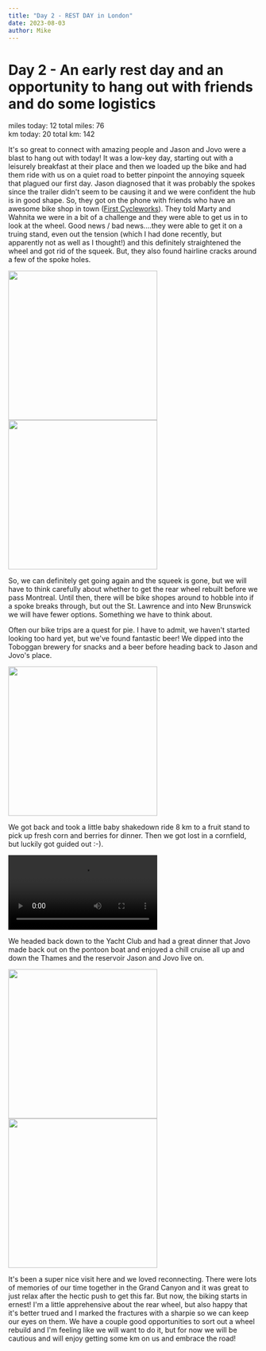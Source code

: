 ```yaml
---
title: "Day 2 - REST DAY in London"
date: 2023-08-03
author: Mike
---
```

# Day 2 - An early rest day and an opportunity to hang out with friends and do some logistics
miles today: 12      total miles: 76  
km today: 20         total km: 142

It's so great to connect with amazing people and Jason and Jovo were a blast to hang out with today! It was a low-key day, starting out with a leisurely breakfast at their place and then we loaded up the bike and had them ride with us on a quiet road to better pinpoint the annoying squeek that plagued our first day. Jason diagnosed that it was probably the spokes since the trailer didn't seem to be causing it and we were confident the hub is in good shape. So, they got on the phone with friends who have an awesome bike shop in town ([First Cycleworks](https://firstcycleworks.com/)). They told Marty and Wahnita we were in a bit of a challenge and they were able to get us in to look at the wheel. Good news / bad news....they were able to get it on a truing stand, even out the tension (which I had done recently, but apparently not as well as I thought!) and this definitely straightened the wheel and got rid of the squeek. But, they also found hairline cracks around a few of the spoke holes. 

<img src="../../../assets/images/bikeshop.jpeg" width=300>
<img src="../../../assets/images/truing.jpeg" width=300>

So, we can definitely get going again and the squeek is gone, but we will have to think carefully about whether to get the rear wheel rebuilt before we pass Montreal. Until then, there will be bike shopes around to hobble into if a spoke breaks through, but out the St. Lawrence and into New Brunswick we will have fewer options. Something we have to think about.

Often our bike trips are a quest for pie. I have to admit, we haven't started looking too hard yet, but we've found fantastic beer! We dipped into the Toboggan brewery for snacks and a beer before heading back to Jason and Jovo's place.

<img src="../../../assets/images/beer1.jpeg" width=300>

We got back and took a little baby shakedown ride 8 km to a fruit stand to pick up fresh corn and berries for dinner. Then we got lost in a cornfield, but luckily got guided out :-).

<video src="../../../assets/images/corn.mov" controls="controls" style="max-width: 450px;">
</video>

We headed back down to the Yacht Club and had a great dinner that Jovo made back out on the pontoon boat and enjoyed a chill cruise all up and down the Thames and the reservoir Jason and Jovo live on.

<img src="../../../assets/images/yachtclub.jpeg" width=300>
<img src="../../../assets/images/chandra_boat.jpg" width=300>
 
It's been a super nice visit here and we loved reconnecting. There were lots of memories of our time together in the Grand Canyon and it was great to just relax after the hectic push to get this far. But now, the biking starts in ernest! I'm a little apprehensive about the rear wheel, but also happy that it's better trued and I marked the fractures with a sharpie so we can keep our eyes on them. We have a couple good opportunities to sort out a wheel rebuild and I'm feeling like we will want to do it, but for now we will be cautious and will enjoy getting some km on us and embrace the road!

<script src="https://giscus.app/client.js"
        data-repo="mnfienen/talulat"
        data-repo-id="R_kgDOJ7VzDA"
        data-category="Comments"
        data-category-id="DIC_kwDOJ7VzDM4CX6LC"
        data-mapping="url"
        data-strict="0"
        data-reactions-enabled="1"
        data-emit-metadata="0"
        data-input-position="top"
        data-theme="preferred_color_scheme"
        data-lang="en"
        crossorigin="anonymous"
        async>
</script>
